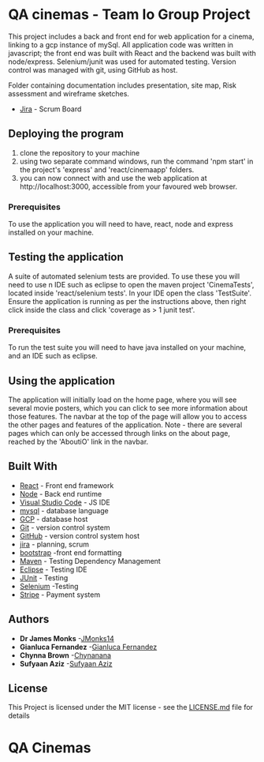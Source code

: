 # QA cinemas - Team Io Group Project

This project includes a back and front end for web application for a cinema, linking to a gcp instance of mySql.
All application code was written in javascript; the front end was built with React and the backend was built with node/express.
Selenium/junit was used for automated testing. Version control was managed with git, using GitHub as host.

Folder containing documentation includes presentation, site map, Risk assessment and wireframe sketches.
* [Jira](https://jmonks.atlassian.net/secure/RapidBoard.jspa?rapidView=7&projectKey=IQC&view=planning&issueLimit=100) - Scrum Board

## Deploying the program

1) clone the repository to your machine
2) using two separate command windows, run the command 'npm start' in the project's 'express' and 'react/cinemaapp' folders.
3) you can now connect with and use the web application at http://localhost:3000, accessible from your favoured web browser.

### Prerequisites

To use the application you will need to have, react, node and express installed on your machine.

## Testing the application

A suite of automated selenium tests are provided. To use these you will need to use n IDE such as eclipse to open the maven project 'CinemaTests',
located inside 'react/selenium tests'. In your IDE open the class 'TestSuite'. Ensure the application is running as per the instructions above, then right 
click inside the class and click 'coverage as > 1 junit test'.

### Prerequisites

To run the test suite you will need to have java installed on your machine, and an IDE such as eclipse.

## Using the application

The application will initially load on the home page, where you will see several movie posters, which you can click to see more information about those features.
The navbar at the top of the page will allow you to access the other pages and features of the application. Note - there are several pages which can only be accessed through links
on the about page, reached by the 'AboutiO' link in the navbar.

## Built With

* [React](https://reactjs.org/) - Front end framework
* [Node](https://nodejs.org/en/) - Back end runtime
* [Visual Studio Code](https://code.visualstudio.com/) - JS IDE
* [mysql](https://www.mysql.com/) - database language
* [GCP](https://cloud.google.com/) - database host
* [Git](https://git-scm.com/) - version control system
* [GitHub](https://github.com/) - version control system host
* [jira](https://www.atlassian.com/software/jira) - planning, scrum
* [bootstrap](https://getbootstrap.com/) -front end formatting
* [Maven](https://maven.apache.org/) - Testing Dependency Management
* [Eclipse](https://www.eclipse.org/downloads/) - Testing IDE
* [JUnit](https://junit.org/junit4/) - Testing
* [Selenium](https://www.selenium.dev/) -Testing
* [Stripe](https://stripe.com/gb) - Payment system

## Authors
* **Dr James Monks** -[JMonks14](https://github.com/JMonks14)
* **Gianluca Fernandez** -[Gianluca Fernandez](https://https://github.com/Gianluca-Fernandez-QA)
* **Chynna Brown** -[Chynanana](https://github.com/chynanana)
* **Sufyaan Aziz** -[Sufyaan Aziz](https://github.com/Suf-dev)

## License

This Project is licensed under the MIT license - see the [LICENSE.md](LICENSE.md) file for details

# QA Cinemas
